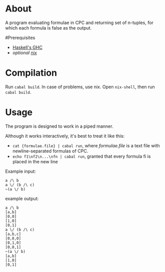 # About
A program evaluating formulae in CPC and returning set of n-tuples, for which each formula is false as the output.

#Prerequisites
* [Haskell's GHC](https://www.haskell.org/ghc/)
* *optional* [nix](https://nixos.org/download.html)

# Compilation
Run `cabal build`.
In case of problems, use nix.
Open `nix-shell`, then run `cabal build`.


# Usage
The program is designed to work in a piped manner.

Although it works interactively, it's best to treat it like this:
* `cat {formulae.file} | cabal run`, where *formulae.file* is a text file with newline-separated formulas of CPC.
* `echo f1\nf2\n...\nfn | cabal run`, granted that every formula fi is placed in the new line

Example input:
```
a /\ b
a \/ (b /\ c)
~(a \/ b)
```
example output:
```
a /\ b
[a,b]
[0,0]
[1,0]
[0,1]
a \/ (b /\ c)
[a,b,c]
[0,0,0]
[0,1,0]
[0,0,1]
~(a \/ b)
[a,b]
[1,0]
[0,1]
```
